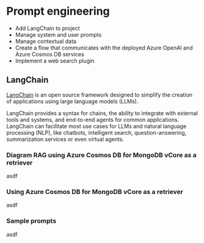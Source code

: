 # Prompt engineering

- Add LangChain to project
- Manage system and user prompts
- Manage contextual data
- Create a flow that communicates with the deployed Azure OpenAI and Azure Cosmos DB services
- Implement a web search plugin

## LangChain

[LangChain](https://www.langchain.com/) is an open source framework designed to simplify the creation of applications using large language models (LLMs).

LangChain provides a syntax for chains, the ability to integrate with external tools and systems, and end-to-end agents for common applications. LangChain can facilitate most use cases for LLMs and natural language processing (NLP), like chatbots, intelligent search, question-answering, summarization services or even virtual agents.

### Diagram RAG using Azure Cosmos DB for MongoDB vCore as a retriever

asdf

### Using Azure Cosmos DB for MongoDB vCore as a retriever

asdf

### Sample prompts

asdf
